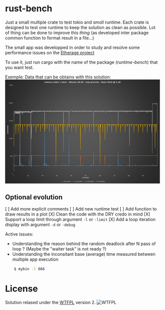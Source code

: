 # rust-bench

Just a small multiple crate to test tokio and smoll runtime. Each crate is designed to test one runtime to keep the solution as clean as possible.
Lot of thing can be done to improve this *thing* (as developed inter package common function to format result in a file...)

The small app was developped in order to study and resolve some performance issues on the [Etherage project](https://github.com/jimy-byerley/etherage)

To use it, just run cargo with the name of the package (*runtime-bench*) that you want test.

Exemple:
Data that can be obtains with this solution:
![chart](doc/results_chart.png)

## Optional evolution

[ ] Add more explicit comments
[ ] Add new runtime test
[ ] Add function to draw results in a plot
[X] Clean the code with the DRY credo in mind
[X] Support a loop limit through argument `-l` or `-limit`
[X] Add a loop iteration display with argument `-d` or `-debug`

Active issues:

- Understanding the reason behind the random deadlock after N pass of loop ? (Maybe the "waiter task" is not ready ?)
- Understanding the inconsitant base (average) time measured between multiple app execution

```sh
    $ mybin -l 666
```

# License

Solution relased under the [WTFPL](https://www.wtfpl.net/) version 2.
<img src="http://www.wtfpl.net/wp-content/uploads/2012/12/wtfpl-badge-4.png" width="80" height="15" alt="WTFPL" />